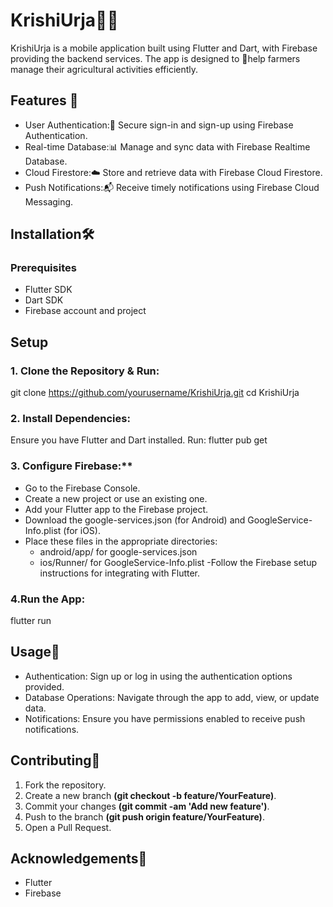 # KrishiUrja🌾📱
KrishiUrja is a mobile application built using Flutter and Dart, with Firebase providing the backend services. The app is designed to 🌟help farmers manage their agricultural activities efficiently.

## Features 🚀
 - User Authentication:🔐 Secure sign-in and sign-up using Firebase Authentication.
 - Real-time Database:📊 Manage and sync data with Firebase Realtime Database.
 - Cloud Firestore:☁️ Store and retrieve data with Firebase Cloud Firestore.
 - Push Notifications:📬 Receive timely notifications using Firebase Cloud Messaging.

## Installation🛠️
### Prerequisites
  - Flutter SDK
  - Dart SDK
  - Firebase account and project

## Setup
### 1. Clone the Repository & Run:
  git clone https://github.com/yourusername/KrishiUrja.git
  cd KrishiUrja

### 2. Install Dependencies:
  Ensure you have Flutter and Dart installed. Run:
    flutter pub get
    
### 3. Configure Firebase:**
- Go to the Firebase Console.
- Create a new project or use an existing one.
- Add your Flutter app to the Firebase project.
- Download the google-services.json (for Android) and GoogleService-Info.plist (for iOS).
- Place these files in the appropriate directories:
  - android/app/ for google-services.json
  - ios/Runner/ for GoogleService-Info.plist
-Follow the Firebase setup instructions for integrating with Flutter.

### 4.Run the App:
flutter run

## Usage📱
- Authentication: Sign up or log in using the authentication options provided.
- Database Operations: Navigate through the app to add, view, or update data.
- Notifications: Ensure you have permissions enabled to receive push notifications.

## Contributing🤝
1. Fork the repository.
2. Create a new branch **(git checkout -b feature/YourFeature)**.
3. Commit your changes **(git commit -am 'Add new feature')**.
4. Push to the branch **(git push origin feature/YourFeature)**.
5. Open a Pull Request.

## Acknowledgements🙏
- Flutter
- Firebase

